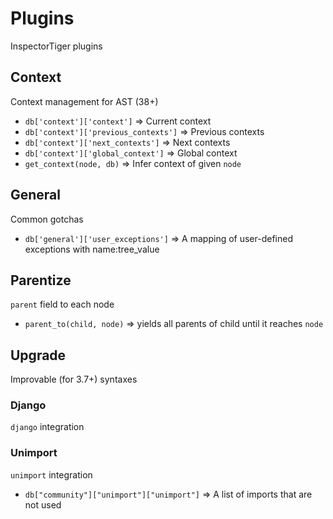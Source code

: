 # Plugins
InspectorTiger plugins


## Context
Context management for AST (38+)

- `db['context']['context']` => Current context
- `db['context']['previous_contexts']` => Previous contexts
- `db['context']['next_contexts']` => Next contexts
- `db['context']['global_context']` => Global context
- `get_context(node, db)` => Infer context of given `node`

## General
Common gotchas

- `db['general']['user_exceptions']` => A mapping of user-defined exceptions with name:tree_value

## Parentize
`parent` field to each node

- `parent_to(child, node)` => yields all parents of child until it reaches `node`

## Upgrade
Improvable (for 3.7+) syntaxes


### Django
`django` integration


### Unimport
`unimport` integration

- `db["community"]["unimport"]["unimport"]` => A list of imports that are not used
